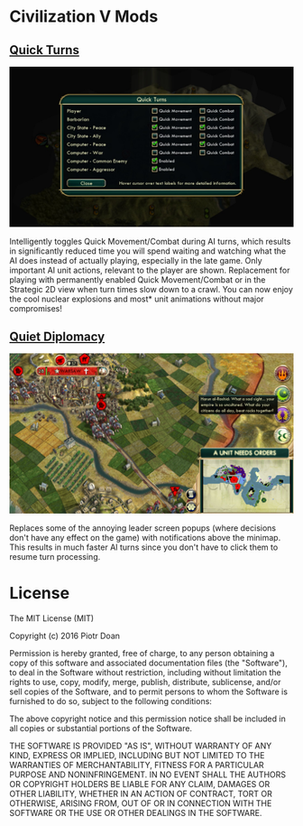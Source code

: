 Civilization V Mods
====

[Quick Turns](http://steamcommunity.com/sharedfiles/filedetails/?id=220250184) 
----

![](Docs/QuickTurns.jpg)

Intelligently toggles Quick Movement/Combat during AI turns, which results in significantly reduced time you will spend waiting and watching what the AI does instead of actually playing, especially in the late game. Only important AI unit actions, relevant to the player are shown. Replacement for playing with permanently enabled Quick Movement/Combat or in the Strategic 2D view when turn times slow down to a crawl. You can now enjoy the cool nuclear explosions and most* unit animations without major compromises!

[Quiet Diplomacy](http://steamcommunity.com/sharedfiles/filedetails/?id=309175632)
----

![](Docs/QuietDiplomacy.jpg)

Replaces some of the annoying leader screen popups (where decisions don't have any effect on the game) with notifications above the minimap. This results in much faster AI turns since you don't have to click them to resume turn processing.

License
====

The MIT License (MIT)

Copyright (c) 2016 Piotr Doan

Permission is hereby granted, free of charge, to any person obtaining a copy of this software and associated documentation files (the "Software"), to deal in the Software without restriction, including without limitation the rights to use, copy, modify, merge, publish, distribute, sublicense, and/or sell copies of the Software, and to permit persons to whom the Software is furnished to do so, subject to the following conditions:

The above copyright notice and this permission notice shall be included in all copies or substantial portions of the Software.

THE SOFTWARE IS PROVIDED "AS IS", WITHOUT WARRANTY OF ANY KIND, EXPRESS OR IMPLIED, INCLUDING BUT NOT LIMITED TO THE WARRANTIES OF MERCHANTABILITY, FITNESS FOR A PARTICULAR PURPOSE AND NONINFRINGEMENT. IN NO EVENT SHALL THE AUTHORS OR COPYRIGHT HOLDERS BE LIABLE FOR ANY CLAIM, DAMAGES OR OTHER LIABILITY, WHETHER IN AN ACTION OF CONTRACT, TORT OR OTHERWISE, ARISING FROM, OUT OF OR IN CONNECTION WITH THE SOFTWARE OR THE USE OR OTHER DEALINGS IN THE SOFTWARE.
